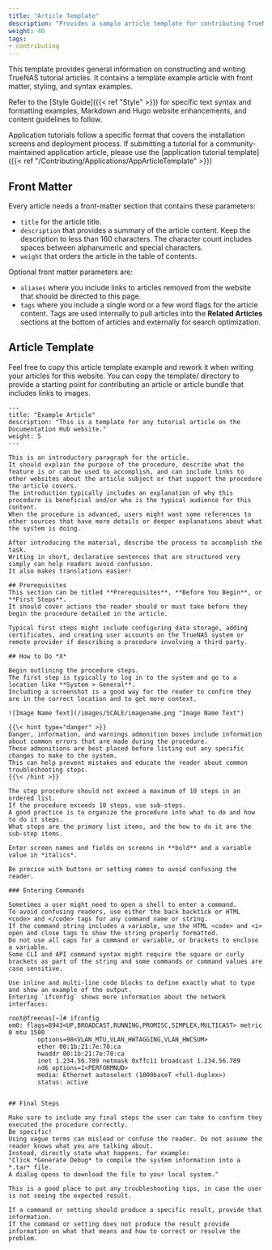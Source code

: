 ```yaml
---
title: "Article Template"
description: "Provides a sample article template for contributing TrueNAS documentation."
weight: 40
tags:
- contributing
---
```


This template provides general information on constructing and writing TrueNAS tutorial articles.
It contains a template example article with front matter, styling, and syntax examples.

Refer to the [Style Guide]({{< ref "Style" >}}) for specific text syntax and formatting examples, Markdown and Hugo website enhancements, and content guidelines to follow.

Application tutorials follow a specific format that covers the installation screens and deployment process.
If submitting a tutorial for a community-maintained application article, please use the [application tutorial template]({{< ref "/Contributing/Applications/AppArticleTemplate" >}})

## Front Matter
Every article needs a front-matter section that contains these parameters:
* `title` for the article title.
* `description` that provides a summary of the article content.
  Keep the description to less than 160 characters. The character count includes spaces between alphanumeric and special characters.
* `weight` that orders the article in the table of contents.

Optional front matter parameters are:
* `aliases` where you include links to articles removed from the website that should be directed to this page.
* `tags` where you include a single word or a few word flags for the article content.
  Tags are used internally to pull articles into the **Related Articles** sections at the bottom of articles and externally for search optimization.

## Article Template
Feel free to copy this article template example and rework it when writing your articles for this website.
You can copy the <file>template/</file> directory to provide a starting point for contributing an article or article bundle that includes links to images.
```
---
title: "Example Article"
description: "This is a template for any tutorial article on the Documentation Hub website."
weight: 5
---

This is an introductory paragraph for the article.
It should explain the purpose of the procedure, describe what the feature is or can be used to accomplish, and can include links to other websites about the article subject or that support the procedure the article covers.
The introduction typically includes an explanation of why this procedure is beneficial and/or who is the typical audience for this content.
When the procedure is advanced, users might want some references to other sources that have more details or deeper explanations about what the system is doing.

After introducing the material, describe the process to accomplish the task.
Writing in short, declarative sentences that are structured very simply can help readers avoid confusion.
It also makes translations easier!

## Prerequisites
This section can be titled **Prerequisites**, **Before You Begin**, or **First Steps**.
It should cover actions the reader should or must take before they begin the procedure detailed in the article.

Typical first steps might include configuring data storage, adding certificates, and creating user accounts on the TrueNAS system or remote provider if describing a procedure involving a third party.

## How to Do *X*

Begin outlining the procedure steps.
The first step is typically to log in to the system and go to a location like **System > General**.
Including a screenshot is a good way for the reader to confirm they are in the correct location and to get more context.

![Image Name Text](/images/SCALE/imagename.png "Image Name Text")

{{\< hint type="danger" >}}
Danger, information, and warnings admonition boxes include information about common errors that are made during the procedure.
These admonitions are best placed before listing out any specific changes to make to the system.
This can help prevent mistakes and educate the reader about common troubleshooting steps.
{{\< /hint >}}

The step procedure should not exceed a maximum of 10 steps in an ordered list.
If the procedure exceeds 10 steps, use sub-steps.
A good practice is to organize the procedure into what to do and how to do it steps.
What steps are the primary list items, and the how to do it are the sub-step items.

Enter screen names and fields on screens in **bold** and a variable value in *italics*.

Be precise with buttons or setting names to avoid confusing the reader.

### Entering Commands

Sometimes a user might need to open a shell to enter a command.
To avoid confusing readers, use either the back backtick or HTML <code> and </code> tags for any command name or string.
If the command string includes a variable, use the HTML <code> and <i> open and close tags to show the string properly formatted.
Do not use all caps for a command or variable, or brackets to enclose a variable.
Some CLI and API command syntax might require the square or curly brackets as part of the string and some commands or command values are case sensitive.

Use inline and multi-line code blocks to define exactly what to type and show an example of the output.
Entering `ifconfig` shows more information about the network interfaces:
```
```
root@freenas[~]# ifconfig
em0: flags=8943<UP,BROADCAST,RUNNING,PROMISC,SIMPLEX,MULTICAST> metric 0 mtu 1500
        options=98<VLAN_MTU,VLAN_HWTAGGING,VLAN_HWCSUM>
        ether 00:1b:21:7e:70:ca
        hwaddr 00:1b:21:7e:70:ca
        inet 1.234.56.789 netmask 0xffc11 broadcast 1.234.56.789
        nd6 options=1<PERFORMNUD>
        media: Ethernet autoselect (1000baseT <full-duplex>)
        status: active
```
```

## Final Steps

Make sure to include any final steps the user can take to confirm they executed the procedure correctly.
Be specific!
Using vague terms can mislead or confuse the reader. Do not assume the reader knows what you are talking about. 
Instead, directly state what happens. for example:
"Click *Generate Debug* to compile the system information into a *.tar* file.
A dialog opens to download the file to your local system."

This is a good place to put any troubleshooting tips, in case the user is not seeing the expected result.

If a command or setting should produce a specific result, provide that information.
If the command or setting does not produce the result provide information on what that means and how to correct or resolve the problem.

```
